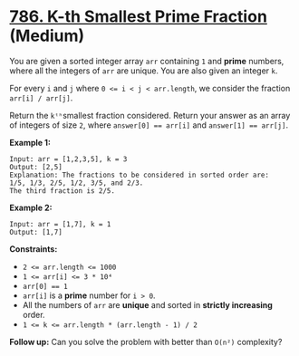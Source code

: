 # [786. K-th Smallest Prime Fraction][link] (Medium)

[link]: https://leetcode.com/problems/k-th-smallest-prime-fraction/

You are given a sorted integer array `arr` containing `1` and **prime** numbers, where all the
integers of `arr` are unique. You are also given an integer `k`.

For every `i` and `j` where `0 <= i < j < arr.length`, we consider the fraction `arr[i] / arr[j]`.

Return the `kᵗʰ`smallest fraction considered. Return your answer as an array of integers of size
`2`, where `answer[0] == arr[i]` and `answer[1] == arr[j]`.

**Example 1:**

```
Input: arr = [1,2,3,5], k = 3
Output: [2,5]
Explanation: The fractions to be considered in sorted order are:
1/5, 1/3, 2/5, 1/2, 3/5, and 2/3.
The third fraction is 2/5.
```

**Example 2:**

```
Input: arr = [1,7], k = 1
Output: [1,7]
```

**Constraints:**

- `2 <= arr.length <= 1000`
- `1 <= arr[i] <= 3 * 10⁴`
- `arr[0] == 1`
- `arr[i]` is a **prime** number for `i > 0`.
- All the numbers of `arr` are **unique** and sorted in **strictly increasing** order.
- `1 <= k <= arr.length * (arr.length - 1) / 2`

**Follow up:** Can you solve the problem with better than `O(n²)` complexity?
